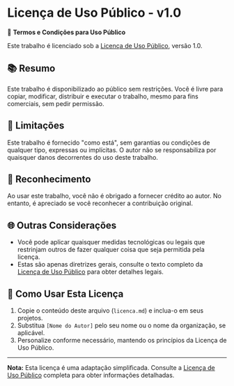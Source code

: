 # Licença de Uso Público - v1.0

📜 **Termos e Condições para Uso Público**

Este trabalho é licenciado sob a [Licença de Uso Público](https://opensource.org/licenses/publicdomain), versão 1.0.

## 📚 Resumo

Este trabalho é disponibilizado ao público sem restrições. Você é livre para copiar, modificar, distribuir e executar o trabalho, mesmo para fins comerciais, sem pedir permissão.

## 🛑 Limitações

Este trabalho é fornecido "como está", sem garantias ou condições de qualquer tipo, expressas ou implícitas. O autor não se responsabiliza por quaisquer danos decorrentes do uso deste trabalho.

## 🎁 Reconhecimento

Ao usar este trabalho, você não é obrigado a fornecer crédito ao autor. No entanto, é apreciado se você reconhecer a contribuição original.

## 🌐 Outras Considerações

- Você pode aplicar quaisquer medidas tecnológicas ou legais que restrinjam outros de fazer qualquer coisa que seja permitida pela licença.
- Estas são apenas diretrizes gerais, consulte o texto completo da [Licença de Uso Público](https://opensource.org/licenses/publicdomain) para obter detalhes legais.

## 📝 Como Usar Esta Licença

1. Copie o conteúdo deste arquivo (`licenca.md`) e inclua-o em seus projetos.
2. Substitua `[Nome do Autor]` pelo seu nome ou o nome da organização, se aplicável.
3. Personalize conforme necessário, mantendo os princípios da Licença de Uso Público.

---

**Nota:** Esta licença é uma adaptação simplificada. Consulte a [Licença de Uso Público](https://opensource.org/licenses/publicdomain) completa para obter informações detalhadas.
